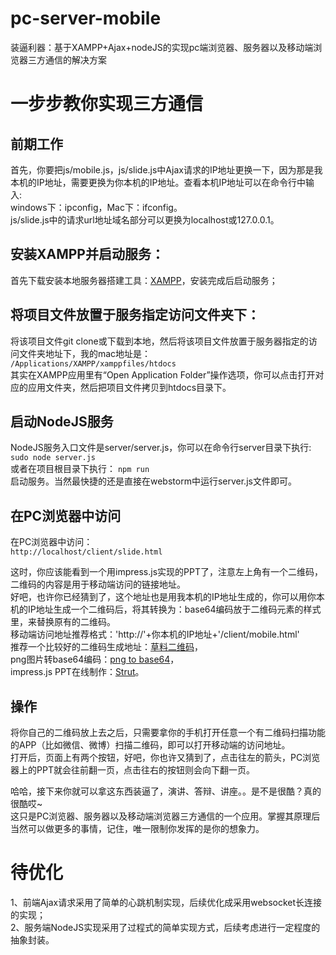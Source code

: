 # pc-server-mobile
装逼利器：基于XAMPP+Ajax+nodeJS的实现pc端浏览器、服务器以及移动端浏览器三方通信的解决方案

# 一步步教你实现三方通信
## 前期工作
首先，你要把js/mobile.js，js/slide.js中Ajax请求的IP地址更换一下，因为那是我本机的IP地址，需要更换为你本机的IP地址。查看本机IP地址可以在命令行中输入:  
windows下：ipconfig，Mac下：ifconfig。  
js/slide.js中的请求url地址域名部分可以更换为localhost或127.0.0.1。
## 安装XAMPP并启动服务：
首先下载安装本地服务器搭建工具：[XAMPP](https://www.apachefriends.org/zh_cn/download.html)，安装完成后启动服务；
## 将项目文件放置于服务指定访问文件夹下：
将该项目文件git clone或下载到本地，然后将该项目文件放置于服务器指定的访问文件夹地址下，我的mac地址是：  
`/Applications/XAMPP/xamppfiles/htdocs`  
其实在XAMPP应用里有“Open Application Folder”操作选项，你可以点击打开对应的应用文件夹，然后把项目文件拷贝到htdocs目录下。
## 启动NodeJS服务
NodeJS服务入口文件是server/server.js，你可以在命令行server目录下执行:
`sudo node server.js`  
或者在项目根目录下执行：
`npm run`  
启动服务。当然最快捷的还是直接在webstorm中运行server.js文件即可。
## 在PC浏览器中访问
在PC浏览器中访问：  
`http://localhost/client/slide.html`  

这时，你应该能看到一个用impress.js实现的PPT了，注意左上角有一个二维码，二维码的内容是用于移动端访问的链接地址。  
好吧，也许你已经猜到了，这个地址也是用我本机的IP地址生成的，你可以用你本机的IP地址生成一个二维码后，将其转换为：base64编码放于二维码元素的样式里，来替换原有的二维码。  
移动端访问地址推荐格式：'http://'+你本机的IP地址+'/client/mobile.html'  
推荐一个比较好的二维码生成地址：[草料二维码](http://cli.im/)，  
png图片转base64编码：[png to base64](http://tool.css-js.com/base64.html)，  
impress.js PPT在线制作：[Strut](http://strut.io/editor/)。  
## 操作
将你自己的二维码放上去之后，只需要拿你的手机打开任意一个有二维码扫描功能的APP（比如微信、微博）扫描二维码，即可以打开移动端的访问地址。  
打开后，页面上有两个按钮，好吧，你也许又猜到了，点击往左的箭头，PC浏览器上的PPT就会往前翻一页，点击往右的按钮则会向下翻一页。  

哈哈，接下来你就可以拿这东西装逼了，演讲、答辩、讲座。。是不是很酷？真的很酷哎~  
这只是PC浏览器、服务器以及移动端浏览器三方通信的一个应用。掌握其原理后当然可以做更多的事情，记住，唯一限制你发挥的是你的想象力。  

# 待优化
1、前端Ajax请求采用了简单的心跳机制实现，后续优化成采用websocket长连接的实现；  
2、服务端NodeJS实现采用了过程式的简单实现方式，后续考虑进行一定程度的抽象封装。
